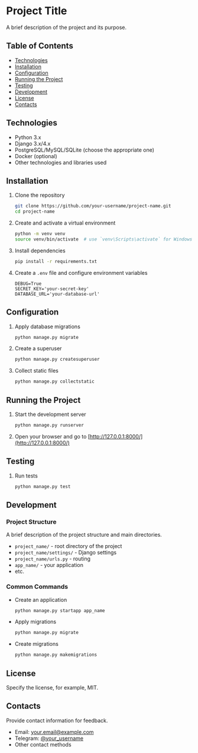 # Project Title

A brief description of the project and its purpose.

## Table of Contents

- [Technologies](#technologies)
- [Installation](#installation)
- [Configuration](#configuration)
- [Running the Project](#running-the-project)
- [Testing](#testing)
- [Development](#development)
- [License](#license)
- [Contacts](#contacts)

## Technologies

- Python 3.x
- Django 3.x/4.x
- PostgreSQL/MySQL/SQLite (choose the appropriate one)
- Docker (optional)
- Other technologies and libraries used

## Installation

1. Clone the repository
    ```sh
    git clone https://github.com/your-username/project-name.git
    cd project-name
    ```

2. Create and activate a virtual environment
    ```sh
    python -m venv venv
    source venv/bin/activate  # use `venv\Scripts\activate` for Windows
    ```

3. Install dependencies
    ```sh
    pip install -r requirements.txt
    ```

4. Create a `.env` file and configure environment variables
    ```env
    DEBUG=True
    SECRET_KEY='your-secret-key'
    DATABASE_URL='your-database-url'
    ```

## Configuration

1. Apply database migrations
    ```sh
    python manage.py migrate
    ```

2. Create a superuser
    ```sh
    python manage.py createsuperuser
    ```

3. Collect static files
    ```sh
    python manage.py collectstatic
    ```

## Running the Project

1. Start the development server
    ```sh
    python manage.py runserver
    ```

2. Open your browser and go to [http://127.0.0.1:8000/](http://127.0.0.1:8000/)

## Testing

1. Run tests
    ```sh
    python manage.py test
    ```

## Development

### Project Structure

A brief description of the project structure and main directories.

- `project_name/` - root directory of the project
- `project_name/settings/` - Django settings
- `project_name/urls.py` - routing
- `app_name/` - your application
- etc.

### Common Commands

- Create an application
    ```sh
    python manage.py startapp app_name
    ```

- Apply migrations
    ```sh
    python manage.py migrate
    ```

- Create migrations
    ```sh
    python manage.py makemigrations
    ```

## License

Specify the license, for example, MIT.

## Contacts

Provide contact information for feedback.

- Email: your.email@example.com
- Telegram: [@your_username](https://t.me/your_username)
- Other contact methods
